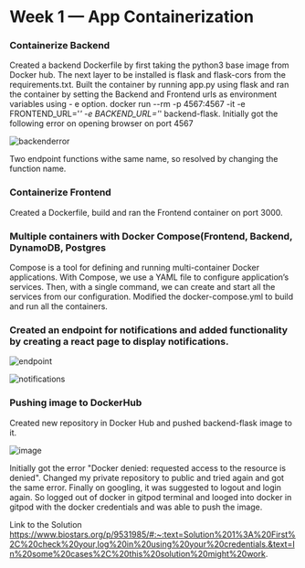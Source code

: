 # Week 1 — App Containerization

### Containerize Backend
Created a backend Dockerfile by first taking the python3 base image from Docker hub. The next layer to be installed is flask and flask-cors from the requirements.txt.
Built the container by running app.py using flask and ran the container by setting the Backend and Frontend urls as environment variables using - e option.
docker run --rm -p 4567:4567 -it -e FRONTEND_URL='*' -e BACKEND_URL='*' backend-flask.
Initially got the following error on opening browser on port 4567

![backenderror](https://user-images.githubusercontent.com/123596308/221493666-6e05a3ef-2a7e-4de6-9486-bacd6524983b.png)

Two endpoint functions withe same name, so resolved by changing the function name.

### Containerize Frontend

Created a Dockerfile, build and ran the Frontend container on port 3000.

### Multiple containers with Docker Compose(Frontend, Backend, DynamoDB, Postgres

Compose is a tool for defining and running multi-container Docker applications. With Compose, we use a YAML file to configure application’s services. Then, with a single command, we can create and start all the services from our configuration. Modified the docker-compose.yml to build and run all the containers.

### Created an endpoint for notifications and added functionality by creating a react page to display notifications.

![endpoint](https://user-images.githubusercontent.com/123596308/221498035-c5118d2a-144c-4a3c-852f-29217dd258ea.png)

![notifications](https://user-images.githubusercontent.com/123596308/221498150-3c2373c7-1c7a-4b52-8173-dcf362be6949.png)

### Pushing image to DockerHub

Created new repository in Docker Hub and pushed backend-flask image to it.

![image](https://user-images.githubusercontent.com/123596308/221498652-2b0ac16d-75f8-427d-81e0-89799e13ee72.png)

Initially got the error "Docker denied: requested access to the resource is denied". Changed my private repository to public and tried again and got the same error.
Finally on googling, it was suggested to logout and login again. So logged out of docker in gitpod terminal and looged into docker in gitpod with the docker credentials and was able to push the image.

Link to the Solution
https://www.biostars.org/p/9531985/#:~:text=Solution%201%3A%20First%2C%20check%20your,log%20in%20using%20your%20credentials.&text=In%20some%20cases%2C%20this%20solution%20might%20work.





